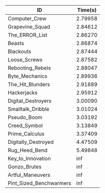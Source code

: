 |ID|Time(s)|
|-|-|
|Computer_Crew|2.79958|
|Grapevine_Squad|2.84612|
|The_ERROR_List|2.86270|
|Beasts|2.86874|
|Blackouts|2.87444|
|Loose_Screws|2.87582|
|Rebooting_Rebels|2.88047|
|Byte_Mechanics|2.89936|
|The_Hit_Blunders|2.91889|
|Hackerjacks|2.95912|
|Digital_Destroyers|3.00090|
|Smalltalk_Dribble|3.01024|
|Pseudo_Boom|3.03192|
|Creed_Symbol|3.13849|
|Prime_Calculus|3.37409|
|Digitally_Destroyed|4.47509|
|Rug_Heed_Bend|5.49848|
|Key_to_Innovation|inf|
|Gonzo_Brutes|inf|
|Artful_Maneuvers|inf|
|Pint_Sized_Benchwarmers|inf|
